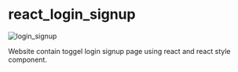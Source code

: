 # react_login_signup

![login_signup](https://user-images.githubusercontent.com/53113741/209194841-29a58d65-bf05-47e2-80a5-805288daacd2.png)


Website contain toggel login signup page using react and react style component.
